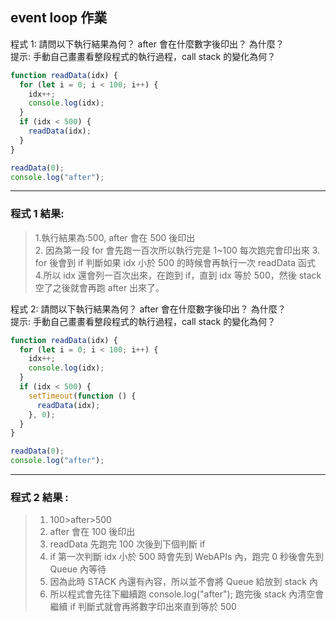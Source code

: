 ## event loop 作業

程式 1: 請問以下執行結果為何？ after 會在什麼數字後印出？ 為什麼？  
提示: 手動自己畫畫看整段程式的執行過程，call stack 的變化為何？

```javascript
function readData(idx) {
  for (let i = 0; i < 100; i++) {
    idx++;
    console.log(idx);
  }
  if (idx < 500) {
    readData(idx);
  }
}

readData(0);
console.log("after");
```

---

### 程式 1 結果:

> 1.執行結果為:500, after 會在 500 後印出  
> 2. 因為第一段 for 會先跑一百次所以執行完是 1~100 每次跑完會印出來 3. for 後會到 if 判斷如果 idx 小於 500 的時候會再執行一次 readData 函式 4.所以 idx 還會列一百次出來，在跑到 if，直到 idx 等於 500，然後 stack 空了之後就會再跑 after 出來了。

程式 2: 請問以下執行結果為何？ after 會在什麼數字後印出？ 為什麼？  
提示: 手動自己畫畫看整段程式的執行過程，call stack 的變化為何？

```javascript
function readData(idx) {
  for (let i = 0; i < 100; i++) {
    idx++;
    console.log(idx);
  }
  if (idx < 500) {
    setTimeout(function () {
      readData(idx);
    }, 0);
  }
}

readData(0);
console.log("after");
```

---

### 程式 2 結果 :

> 1. 100>after>500
> 2. after 會在 100 後印出
> 3. readData 先跑完 100 次後到下個判斷 if
> 4. if 第一次判斷 idx 小於 500 時會先到 WebAPIs 內，跑完 0 秒後會先到 Queue 內等待
> 5. 因為此時 STACK 內還有內容，所以並不會將 Queue 給放到 stack 內
> 6. 所以程式會先往下繼續跑 console.log("after");
>    跑完後 stack 內清空會繼續 if 判斷式就會再將數字印出來直到等於 500
